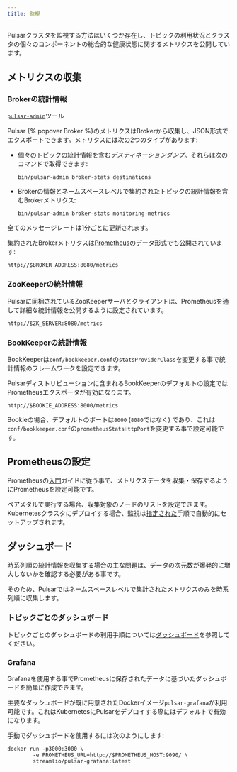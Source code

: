 ```yaml
---
title: 監視
---
```


<!--

    Licensed to the Apache Software Foundation (ASF) under one
    or more contributor license agreements.  See the NOTICE file
    distributed with this work for additional information
    regarding copyright ownership.  The ASF licenses this file
    to you under the Apache License, Version 2.0 (the
    "License"); you may not use this file except in compliance
    with the License.  You may obtain a copy of the License at

      http://www.apache.org/licenses/LICENSE-2.0

    Unless required by applicable law or agreed to in writing,
    software distributed under the License is distributed on an
    "AS IS" BASIS, WITHOUT WARRANTIES OR CONDITIONS OF ANY
    KIND, either express or implied.  See the License for the
    specific language governing permissions and limitations
    under the License.

-->

Pulsarクラスタを監視する方法はいくつか存在し、トピックの利用状況とクラスタの個々のコンポーネントの総合的な健康状態に関するメトリクスを公開しています。

## メトリクスの収集

### Brokerの統計情報

[`pulsar-admin`](../../reference/CliTools#pulsar-admin)ツール

Pulsar {% popover Broker %}のメトリクスはBrokerから収集し、JSON形式でエクスポートできます。メトリクスには次の2つのタイプがあります:

* 個々のトピックの統計情報を含む*デスティネーションダンプ*。それらは次のコマンドで取得できます:

  ```shell
  bin/pulsar-admin broker-stats destinations
  ```

* Brokerの情報とネームスペースレベルで集約されたトピックの統計情報を含むBrokerメトリクス:

  ```shell
  bin/pulsar-admin broker-stats monitoring-metrics
  ```

全てのメッセージレートは1分ごとに更新されます。

集約されたBrokerメトリクスは[Prometheus](https://prometheus.io)のデータ形式でも公開されています:

```shell
http://$BROKER_ADDRESS:8080/metrics
```

### ZooKeeperの統計情報

Pulsarに同梱されているZooKeeperサーバとクライアントは、Prometheusを通して詳細な統計情報を公開するように設定されています。

```shell
http://$ZK_SERVER:8080/metrics
```

### BookKeeperの統計情報

BookKeeperは`conf/bookkeeper.conf`の`statsProviderClass`を変更する事で統計情報のフレームワークを設定できます。

Pulsarディストリビューションに含まれるBookKeeperのデフォルトの設定ではPrometheusエクスポータが有効になります。

```shell
http://$BOOKIE_ADDRESS:8000/metrics
```

Bookieの場合、デフォルトのポートは`8000` (`8080`ではなく) であり、これは`conf/bookkeeper.conf`の`prometheusStatsHttpPort`を変更する事で設定可能です。

## Prometheusの設定

Prometheusの[入門](https://prometheus.io/docs/introduction/getting_started/)ガイドに従う事で、メトリクスデータを収集・保存するようにPrometheusを設定可能です。

ベアメタルで実行する場合、収集対象のノードのリストを設定できます。Kubernetesクラスタにデプロイする場合、監視は[指定された](../../deployment/Kubernetes)手順で自動的にセットアップされます。

## ダッシュボード

時系列順の統計情報を収集する場合の主な問題は、データの次元数が爆発的に増大しないかを確認する必要がある事です。

そのため、Pulsarではネームスペースレベルで集計されたメトリクスのみを時系列順に収集します。

### トピックごとのダッシュボード

トピックごとのダッシュボードの利用手順については[ダッシュボード](../../admin/Dashboard)を参照してください。

### Grafana

Grafanaを使用する事でPrometheusに保存されたデータに基づいたダッシュボードを簡単に作成できます。

主要なダッシュボードが既に用意されたDockerイメージ`pulsar-grafana`が利用可能です。これはKubernetesにPulsarをデプロイする際にはデフォルトで有効になります。

手動でダッシュボードを使用するには次のようにします:

```shell
docker run -p3000:3000 \
        -e PROMETHEUS_URL=http://$PROMETHEUS_HOST:9090/ \
        streamlio/pulsar-grafana:latest
```
